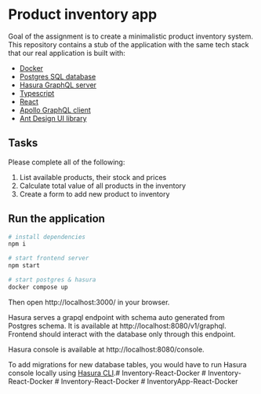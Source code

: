 # Product inventory app

Goal of the assignment is to create a minimalistic product inventory system.
This repository contains a stub of the application with the same tech stack
that our real application is built with:

* [Docker](https://www.docker.com/)
* [Postgres SQL database](https://www.postgresql.org/)
* [Hasura GraphQL server](https://hasura.io/)
* [Typescript](https://www.typescriptlang.org/)
* [React](https://react.dev/)
* [Apollo GraphQL client](https://www.apollographql.com/docs/react/)
* [Ant Design UI library](https://ant.design/)

## Tasks

Please complete all of the following:

1. List available products, their stock and prices
1. Calculate total value of all products in the inventory
1. Create a form to add new product to inventory

## Run the application

```sh
# install dependencies
npm i

# start frontend server
npm start

# start postgres & hasura
docker compose up
```


Then open http://localhost:3000/ in your browser.

Hasura serves a grapql endpoint with schema auto generated from Postgres schema. It is available at http://localhost:8080/v1/graphql. Frontend should interact with the database only through this endpoint.

Hasura console is available at http://localhost:8080/console.

To add migrations for new database tables, you would have to run Hasura console locally using [Hasura CLI](https://hasura.io/docs/latest/hasura-cli/overview/).#   I n v e n t o r y - R e a c t - D o c k e r  
 #   I n v e n t o r y - R e a c t - D o c k e r  
 #   I n v e n t o r y - R e a c t - D o c k e r  
 # InventoryApp-React-Docker
